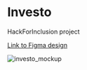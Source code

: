 # Investo
HackForInclusion project

[Link to Figma design](https://www.figma.com/file/4g5D5rHcOpTlZ7fcr6xvdD/investo?node-id=85%3A232)

![investo_mockup](https://github.com/[AnjumanHasan]/[Investo]/blob/[master]/investo.png?raw=true)
